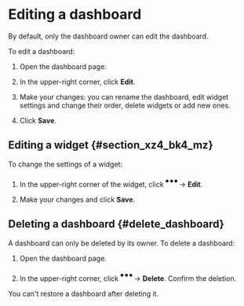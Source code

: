 # Editing a dashboard

By default, only the dashboard owner can edit the dashboard. 

To edit a dashboard:

1. Open the dashboard page.

1. In the upper-right corner, click **Edit**.

1. Make your changes: you can rename the dashboard, edit widget settings and change their order, delete widgets or add new ones.

1. Click **Save**.

## Editing a widget {#section_xz4_bk4_mz}

To change the settings of a widget:

1. In the upper-right corner of the widget, click ![](../../_assets/tracker/svg/actions.svg) → **Edit**.

1. Make your changes and click **Save**.

## Deleting a dashboard {#delete_dashboard}



A dashboard can only be deleted by its owner. To delete a dashboard:

1. Open the dashboard page.

1. In the upper-right corner, click ![](../../_assets/tracker/svg/actions.svg) → **Delete**. Confirm the deletion.

You can't restore a dashboard after deleting it.

